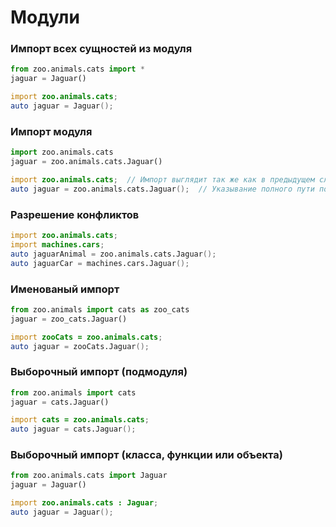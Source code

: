 # Модули

### Импорт всех сущностей из модуля
```python
from zoo.animals.cats import *
jaguar = Jaguar()
```
```d
import zoo.animals.cats;
auto jaguar = Jaguar();
```

### Импорт модуля
```python
import zoo.animals.cats
jaguar = zoo.animals.cats.Jaguar()
```
```d
import zoo.animals.cats;  // Импорт выглядит так же как в предыдущем случае.
auto jaguar = zoo.animals.cats.Jaguar();  // Указывание полного пути позволяет разрешать конфликты имен.
```

### Разрешение конфликтов
```d
import zoo.animals.cats;
import machines.cars;
auto jaguarAnimal = zoo.animals.cats.Jaguar();
auto jaguarCar = machines.cars.Jaguar();
```

### Именованый импорт
```python
from zoo.animals import cats as zoo_cats
jaguar = zoo_cats.Jaguar()
```
```d
import zooCats = zoo.animals.cats;
auto jaguar = zooCats.Jaguar();
```

### Выборочный импорт (подмодуля)
```python
from zoo.animals import cats
jaguar = cats.Jaguar()
```
```d
import cats = zoo.animals.cats;
auto jaguar = cats.Jaguar();
```

### Выборочный импорт (класса, функции или объекта)
```python
from zoo.animals.cats import Jaguar
jaguar = Jaguar()
```
```d
import zoo.animals.cats : Jaguar;
auto jaguar = Jaguar();
```

